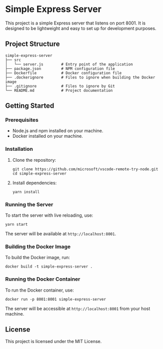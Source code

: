 # Simple Express Server

This project is a simple Express server that listens on port 8001. It is designed to be lightweight and easy to set up for development purposes.

## Project Structure

```
simple-express-server
├── src
│   └── server.js        # Entry point of the application
├── package.json         # NPM configuration file
├── Dockerfile           # Docker configuration file
├── .dockerignore        # Files to ignore when building the Docker image
├── .gitignore           # Files to ignore by Git
└── README.md            # Project documentation
```

## Getting Started

### Prerequisites

- Node.js and npm installed on your machine.
- Docker installed on your machine.

### Installation

1. Clone the repository:

   ```
   git clone https://github.com/microsoft/vscode-remote-try-node.git
   cd simple-express-server
   ```

2. Install dependencies:

   ```
   yarn install
   ```

### Running the Server

To start the server with live reloading, use:

```
yarn start
```

The server will be available at `http://localhost:8001`.

### Building the Docker Image

To build the Docker image, run:

```
docker build -t simple-express-server .
```

### Running the Docker Container

To run the Docker container, use:

```
docker run -p 8001:8001 simple-express-server
```

The server will be accessible at `http://localhost:8001` from your host machine.

## License

This project is licensed under the MIT License.